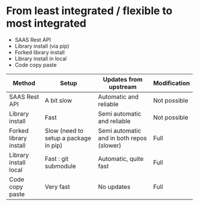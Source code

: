 # From least integrated / flexible to most integrated

- SAAS Rest API
- Library install (via pip)
- Forked library install
- Library install in local
- Code copy paste



| Method                 | Setup                                 | Updates from upstream                     | Modification |
| ---------------------- | ------------------------------------- | ----------------------------------------- | ------------ |
| SAAS Rest API          | A bit slow                            | Automatic and reliable                    | Not possible |
| Library install        | Fast                                  | Semi automatic and reliable               | Not possible |
| Forked library install | Slow (need to setup a package in pip) | Semi automatic and in both repos (slower) | Full         |
| Library install local  | Fast : git submodule                  | Automatic, quite fast                     | Full         |
| Code copy paste        | Very fast                             | No updates                                | Full         |


